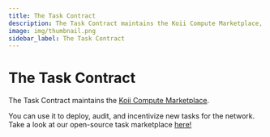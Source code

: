 ```yaml
---
title: The Task Contract
description: The Task Contract maintains the Koii Compute Marketplace, and can be used to deploy, audit, and incentivize new Tasks for the network.
image: img/thumbnail.png
sidebar_label: The Task Contract
---
```


# The Task Contract

The Task Contract maintains the [Koii Compute Marketplace](/koii/ways-to-get-koii/compute-sharing-marketplace/).

You can use it to deploy, audit, and incentivize new tasks for the network. Take a look at our open-source task marketplace [here!](/develop/write-a-koii-task/task-development-guide/introduction)
